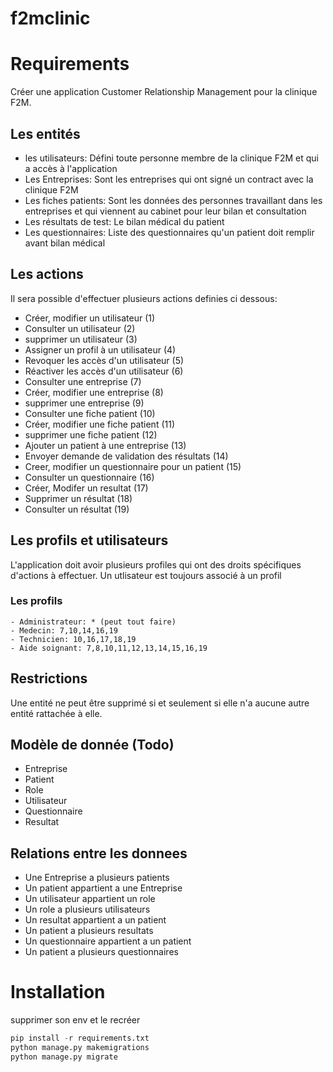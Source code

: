 # f2mclinic

# Requirements
Créer une application Customer Relationship Management pour la clinique F2M.


## Les entités
 * les utilisateurs: Défini toute personne membre de la clinique F2M et qui a accès à l'application
 * Les Entreprises: Sont les entreprises qui ont signé un contract avec la clinique F2M
 * Les fiches patients: Sont les données des personnes travaillant dans les entreprises et qui viennent au cabinet pour leur bilan et consultation
 * Les résultats de test: Le bilan médical du patient
 * Les questionnaires: Liste des questionnaires qu'un patient doit remplir avant bilan médical

## Les actions
  Il sera possible d'effectuer plusieurs actions definies ci dessous:
   - Créer, modifier un utilisateur (1)
   - Consulter un utilisateur (2)
   - supprimer un utilisateur (3)
   - Assigner un profil à un utilisateur (4)
   - Revoquer les accès d'un utilisateur (5)
   - Réactiver les accès d'un utilisateur (6)
   - Consulter une entreprise (7)
   - Créer, modifier une entreprise (8)
   - supprimer une entreprise (9)
   - Consulter une fiche patient (10)
   - Créer, modifier une fiche patient (11)
   - supprimer une fiche patient (12)
   - Ajouter un patient à une entreprise (13)
   - Envoyer demande de validation des résultats (14)
   - Creer, modifier un questionnaire pour un patient (15)
   - Consulter un questionnaire (16)
   - Créer, Modifer un resultat (17)
   - Supprimer un résultat (18)
   - Consulter un résultat (19)
 
## Les profils et utilisateurs
L'application doit avoir plusieurs profiles qui ont des droits spécifiques d'actions à effectuer.
Un utlisateur est toujours associé à un profil
  
  ### Les profils
    - Administrateur: * (peut tout faire)
    - Medecin: 7,10,14,16,19
    - Technicien: 10,16,17,18,19
    - Aide soignant: 7,8,10,11,12,13,14,15,16,19


## Restrictions
Une entité ne peut être supprimé si et seulement si elle n'a aucune autre entité rattachée à elle.


## Modèle de donnée (Todo)

- Entreprise
- Patient
- Role
- Utilisateur 
- Questionnaire
- Resultat 

## Relations entre les donnees 
- Une Entreprise a plusieurs patients 
- Un patient appartient a une Entreprise
- Un utilisateur appartient un role 
- Un role a plusieurs utilisateurs
- Un resultat appartient a un patient
- Un patient a plusieurs resultats
- Un questionnaire appartient a un patient 
- Un patient a plusieurs questionnaires

# Installation

supprimer son env et le recréer

```python
pip install -r requirements.txt
python manage.py makemigrations
python manage.py migrate 
```

